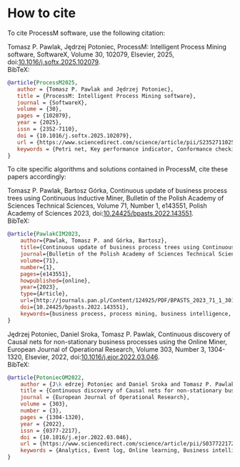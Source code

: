 # How to cite

To cite ProcessM software, use the following citation:

Tomasz P. Pawlak, Jędrzej Potoniec, ProcessM: Intelligent Process Mining software, SoftwareX, Volume 30, 102079,
Elsevier, 2025, doi:[10.1016/j.softx.2025.102079](https://doi.org/10.1016/j.softx.2025.102079).<br/>
BibTeX:

 ```bibtex
@article{ProcessM2025,
    author = {Tomasz P. Pawlak and Jędrzej Potoniec},
    title = {ProcessM: Intelligent Process Mining software},
    journal = {SoftwareX},
    volume = {30},
    pages = {102079},
    year = {2025},
    issn = {2352-7110},
    doi = {10.1016/j.softx.2025.102079},
    url = {https://www.sciencedirect.com/science/article/pii/S2352711025000469},
    keywords = {Petri net, Key performance indicator, Conformance checking, Event log},
}
```

To cite specific algorithms and solutions contained in ProcessM, cite these papers accordingly:

Tomasz P. Pawlak, Bartosz Górka, Continuous update of business process trees using Continuous Inductive Miner,
Bulletin of the Polish Academy of Sciences Technical Sciences, Volume 71, Number 1, e143551, Polish Academy of Sciences
2023, doi:[10.24425/bpasts.2022.143551](https://doi.org/10.24425/bpasts.2022.143551).<br/>
BibTeX:

```bibtex
@article{PawlakCIM2023,
    author={Pawlak, Tomasz P. and Górka, Bartosz},
    title={Continuous update of business process trees using Continuous Inductive Miner},
    journal={Bulletin of the Polish Academy of Sciences Technical Sciences},
    volume={71},
    number={1},
    pages={e143551},
    howpublished={online},
    year={2023},
    type={Article},
    url={http://journals.pan.pl/Content/124925/PDF/BPASTS_2023_71_1_3017.pdf},
    doi={10.24425/bpasts.2022.143551},
    keywords={business process, process mining, business intelligence, event log, concept drift},
}
```

Jędrzej Potoniec, Daniel Sroka, Tomasz P. Pawlak, Continuous discovery of Causal nets for non-stationary business
processes using the Online Miner, European Journal of Operational Research, Volume 303, Number 3, 1304-1320, Elsevier,
2022, doi:[10.1016/j.ejor.2022.03.046](https://doi.org/10.1016/j.ejor.2022.03.046).<br/>
BibTeX:

```bibtex
@article{PotoniecOM2022,
    author = {J\k edrzej Potoniec and Daniel Sroka and Tomasz P. Pawlak},
    title = {Continuous discovery of Causal nets for non-stationary business processes using the Online Miner},
    journal = {European Journal of Operational Research},
    volume = {303},
    number = {3},
    pages = {1304-1320},
    year = {2022},
    issn = {0377-2217},
    doi = {10.1016/j.ejor.2022.03.046},
    url = {https://www.sciencedirect.com/science/article/pii/S0377221722002685},
    keywords = {Analytics, Event log, Online learning, Business intelligence},
}
```
